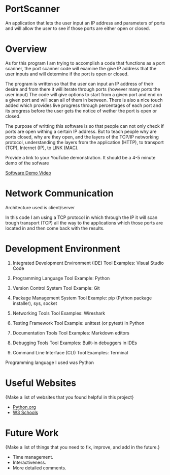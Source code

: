 # PortScanner
An application that lets the user input an IP address and parameters of ports and will allow the user to see if those ports are either open or closed.
# Overview

As for this program I am trying to accomplish a code that functions as a port scanner, the port scanner code will examine the give IP address that the user inputs and will determine if the port is open or closed. 

The program is written so that the user can input an IP address of their desire and from there it will iterate through ports (however many ports the user input) The code will give options to start from a given port and end on a given port and will scan all of them in between. There is also a nice touch added which provides live progress through percentages of each port and its progress before the user gets the notice of wether the port is open or closed.

The purpose of writting this software is so that people can not only check if ports are open withing a certain IP address. But to teach people why are ports closed, why are they open, and the layers of the TCP/IP networking protocol, understanding the layers from the application (HTTP), to transport (TCP), Internet (IP), to LINK (MAC).

Provide a link to your YouTube demonstration.  It should be a 4-5 minute demo of the sofware

[Software Demo Video](http://youtube.link.goes.here)

# Network Communication

Architecture used is client/server

In this code I am using a TCP protocol in which through the IP it will scan trough transport (TCP) all the way to the applications which those ports are located in and then come back with the results.


# Development Environment

1. Integrated Development Environment (IDE)
Tool Examples: Visual Studio Code

2. Programming Language
Tool Example: Python

3. Version Control System
Tool Example: Git

4. Package Management System
Tool Example: pip (Python package installer), sys, socket

5. Networking Tools
Tool Examples: Wireshark

6. Testing Framework
Tool Example: unittest (or pytest) in Python

7. Documentation Tools
Tool Examples: Markdown editors

8. Debugging Tools
Tool Examples: Built-in debuggers in IDEs

9. Command Line Interface (CLI)
Tool Examples: Terminal


Programming language I used was Python

# Useful Websites

{Make a list of websites that you found helpful in this project}
* [Python.org](https://docs.python.org/3/library/socket.html)
* [W3 Schools](https://www.w3schools.com/cybersecurity/cybersecurity_networking.php)

# Future Work

{Make a list of things that you need to fix, improve, and add in the future.}
* Time management.
* Interactiveness.
* More detailed comments.
